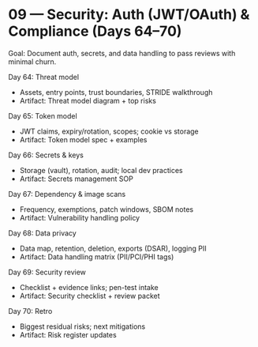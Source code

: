 # 09 — Security: Auth (JWT/OAuth) & Compliance (Days 64–70)

Goal: Document auth, secrets, and data handling to pass reviews with minimal churn.

Day 64: Threat model
- Assets, entry points, trust boundaries, STRIDE walkthrough
- Artifact: Threat model diagram + top risks

Day 65: Token model
- JWT claims, expiry/rotation, scopes; cookie vs storage
- Artifact: Token model spec + examples

Day 66: Secrets & keys
- Storage (vault), rotation, audit; local dev practices
- Artifact: Secrets management SOP

Day 67: Dependency & image scans
- Frequency, exemptions, patch windows, SBOM notes
- Artifact: Vulnerability handling policy

Day 68: Data privacy
- Data map, retention, deletion, exports (DSAR), logging PII
- Artifact: Data handling matrix (PII/PCI/PHI tags)

Day 69: Security review
- Checklist + evidence links; pen-test intake
- Artifact: Security checklist + review packet

Day 70: Retro
- Biggest residual risks; next mitigations
- Artifact: Risk register updates
